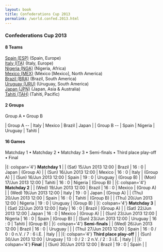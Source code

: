 ```yaml
---
layout: book
title: Confederations Cup 2013
permalink: /world.confed.2013.html
---
```



### Confederations Cup 2013


#### 8 Teams


[Spain (ESP)](es.html#esp)  (Spain, Europe) <br>
[Italy (ITA)](it.html#ita)  (Italy, Europe) <br>
[Nigeria (NGA)](ng.html#nga)  (Nigeria, Africa) <br>
[Mexico (MEX)](mx.html#mex)  (México [Mexico], North America) <br>
[Brazil (BRA)](br.html#bra)  (Brazil, South America) <br>
[Uruguay (URU)](uy.html#uru)  (Uruguay, South America) <br>
[Japan (JPN)](jp.html#jpn)  (Japan, Asia & Australia) <br>
[Tahiti (TAH)](pf.html#tah)  (Tahiti, Pacific) <br>




#### 2 Groups

 Group A •  Group B

| Group A --  | Italy  | Mexico  | Brazil  | Japan  |
| Group B --  | Spain  | Nigeria  | Uruguay  | Tahiti  |

 



#### 16 Games

 Matchday 1 •  Matchday 2 •  Matchday 3 •  Semi-finals •  Third place play-off •  Final


|{: colspan='4'} **Matchday 1**  |
| (Sat) 15/Jun 2013 12:00 | Brazil | 16 : 0 | Japan | (Group A) |
| (Sun) 16/Jun 2013 12:00 | Mexico | 16 : 0 | Italy | (Group A) |
| (Sun) 16/Jun 2013 12:00 | Spain | 19 : 0 | Uruguay | (Group B) |
| (Mon) 17/Jun 2013 12:00 | Tahiti | 16 : 0 | Nigeria | (Group B) |
|{: colspan='4'} **Matchday 2**  |
| (Wed) 19/Jun 2013 12:00 | Brazil | 16 : 0 | Mexico | (Group A) |
| (Wed) 19/Jun 2013 12:00 | Italy | 19 : 0 | Japan | (Group A) |
| (Thu) 20/Jun 2013 12:00 | Spain | 16 : 0 | Tahiti | (Group B) |
| (Thu) 20/Jun 2013 12:00 | Nigeria | 19 : 0 | Uruguay | (Group B) |
|{: colspan='4'} **Matchday 3**  |
| (Sat) 22/Jun 2013 12:00 | Italy | 16 : 0 | Brazil | (Group A) |
| (Sat) 22/Jun 2013 12:00 | Japan | 16 : 0 | Mexico | (Group A) |
| (Sun) 23/Jun 2013 12:00 | Nigeria | 16 : 0 | Spain | (Group B) |
| (Sun) 23/Jun 2013 12:00 | Uruguay | 16 : 0 | Tahiti | (Group B) |
|{: colspan='4'} **Semi-finals**  |
| (Wed) 26/Jun 2013 12:00 | Brazil | 16 : 0 | Uruguay |  |
| (Thu) 27/Jun 2013 12:00 | Spain | 16 : 0 / 0 : 0 n.V. / 7 : 6 i.E. | Italy |  |
|{: colspan='4'} **Third place play-off**  |
| (Sun) 30/Jun 2013 12:00 | Uruguay | 13 : 0 / 2 : 2 n.V. / 2 : 3 i.E. | Italy |  |
|{: colspan='4'} **Final**  |
| (Sun) 30/Jun 2013 12:00 | Brazil | 19 : 0 | Spain |  |
